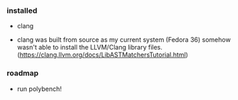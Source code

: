 
### installed 
- clang
+ clang was built from source as my current system (Fedora 36) somehow wasn't able to install the LLVM/Clang library files. (https://clang.llvm.org/docs/LibASTMatchersTutorial.html)

### roadmap
- run polybench!
